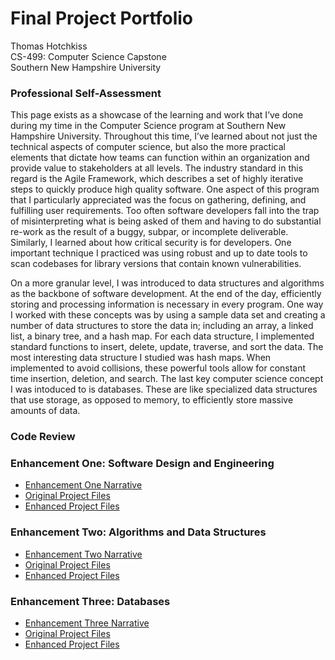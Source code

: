 # Final Project Portfolio
Thomas Hotchkiss  
CS-499: Computer Science Capstone  
Southern New Hampshire University

### Professional Self-Assessment
This page exists as a showcase of the learning and work that I’ve done during my time in the Computer Science program at Southern New Hampshire University.  Throughout this time, I’ve learned about not just the technical aspects of computer science, but also the more practical elements that dictate how teams can function within an organization and provide value to stakeholders at all levels.  The industry standard in this regard is the Agile Framework, which describes a set of highly iterative steps to quickly produce high quality software.  One aspect of this program that I particularly appreciated was the focus on gathering, defining, and fulfilling user requirements.  Too often software developers fall into the trap of misinterpreting what is being asked of them and having to do substantial re-work as the result of a buggy, subpar, or incomplete deliverable.  Similarly, I learned about how critical security is for developers.  One important technique I practiced was using robust and up to date tools to scan codebases for library versions that contain known vulnerabilities. 

On a more granular level, I was introduced to data structures and algorithms as the backbone of software development.  At the end of the day, efficiently storing and processing information is necessary in every program.  One way I worked with these concepts was by using a sample data set and creating a number of data structures to store the data in; including an array, a linked list, a binary tree, and a hash map.  For each data structure, I implemented standard functions to insert, delete, update, traverse, and sort the data.  The most interesting data structure I studied was hash maps.  When implemented to avoid collisions, these powerful tools allow for constant time insertion, deletion, and search.  The last key computer science concept I was intoduced to is databases.  These are like specialized data structures that use storage, as opposed to memory, to efficiently store massive amounts of data.


### Code Review


### Enhancement One: Software Design and Engineering
- [Enhancement One Narrative](EnhancementOne/NarrativeOne.md)
- [Original Project Files](https://github.com/Tomhotch1/Tomhotch1.github.io/tree/main/EnhancementOne/Original%20Project%20Files)
- [Enhanced Project Files](https://github.com/Tomhotch1/Tomhotch1.github.io/tree/main/EnhancementOne/Enhanced%20Files)


### Enhancement Two: Algorithms and Data Structures
- [Enhancement Two Narrative](EnhancementTwo/NarrativeTwo.md)
- [Original Project Files](https://github.com/Tomhotch1/Tomhotch1.github.io/tree/main/EnhancementTwo/Original%20Project%20Files)
- [Enhanced Project Files](https://github.com/Tomhotch1/Tomhotch1.github.io/tree/main/EnhancementTwo/Enhanced%20Files)


### Enhancement Three: Databases
- [Enhancement Three Narrative](EnhancementThree/NarrativeThree.md)
- [Original Project Files](https://github.com/Tomhotch1/Tomhotch1.github.io/tree/main/EnhancementThree/Original%20Project%20Files)
- [Enhanced Project Files](https://github.com/Tomhotch1/Tomhotch1.github.io/tree/main/EnhancementThree/Enhanced%20Files)
